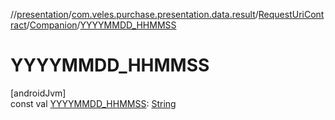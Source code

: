 //[presentation](../../../../index.md)/[com.veles.purchase.presentation.data.result](../../index.md)/[RequestUriContract](../index.md)/[Companion](index.md)/[YYYYMMDD_HHMMSS](-y-y-y-y-m-m-d-d_-h-h-m-m-s-s.md)

# YYYYMMDD_HHMMSS

[androidJvm]\
const val [YYYYMMDD_HHMMSS](-y-y-y-y-m-m-d-d_-h-h-m-m-s-s.md): [String](https://kotlinlang.org/api/latest/jvm/stdlib/kotlin/-string/index.html)
